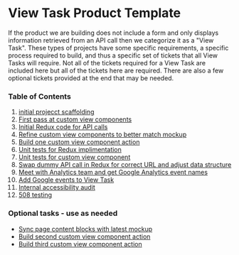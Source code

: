 # View Task Product Template

If the product we are building does not include a form and only displays information retrieved from an API call then we categorize it as a "View Task". These types of projects have some specific requirements, a specific process required to build, and thus a specific set of tickets that all View Tasks will require. Not all of the tickets required for a View Task are included here but all of the tickets here are required. There are also a few optional tickets provided at the end that may be needed.

### Table of Contents

1. [initial projecct scaffolding]()
2. [First pass at custom view components]()
3. [Initial Redux code for API calls]()
4. [Refine custom view components to better match mockup]()
5. [Build one custom view component action]()
6. [Unit tests for Redux implimentation]()
7. [Unit tests for custom view component]()
8. [Swap dummy API call in Redux for correct URL and adjust data structure]()
9. [Meet with Analytics team and get Google Analytics event names]()
10. [Add Google events to View Task]()
11. [Internal accessibility audit]()
12. [508 testing]()


### Optional tasks - use as needed

- [Sync page content blocks with latest mockup]()
- [Build second custom view component action]()
- [Build third custom view component action]()
